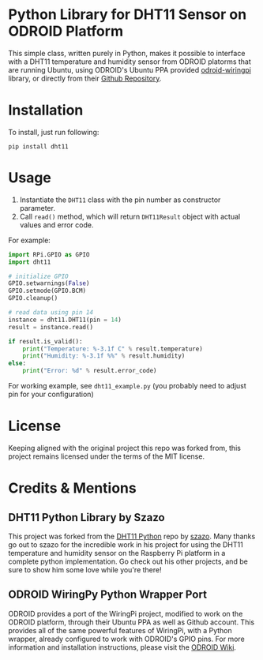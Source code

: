 # Python Library for DHT11 Sensor on ODROID Platform

This simple class, written purely in Python, makes it possible to interface with a DHT11 temperature and humidity sensor from ODROID platorms that are running Ubuntu, using ODROID's Ubuntu PPA provided [odroid-wiringpi](https://wiki.odroid.com/odroid-xu4/application_note/gpio/wiringpi) library, or directly from their [Github Repository](https://github.com/hardkernel/wiringPi).


# Installation

To install, just run following:

```
pip install dht11
```


# Usage

1. Instantiate the `DHT11` class with the pin number as constructor parameter.
2. Call `read()` method, which will return `DHT11Result` object with actual values and error code.

For example:

```python
import RPi.GPIO as GPIO
import dht11

# initialize GPIO
GPIO.setwarnings(False)
GPIO.setmode(GPIO.BCM)
GPIO.cleanup()

# read data using pin 14
instance = dht11.DHT11(pin = 14)
result = instance.read()

if result.is_valid():
    print("Temperature: %-3.1f C" % result.temperature)
    print("Humidity: %-3.1f %%" % result.humidity)
else:
    print("Error: %d" % result.error_code)
```

For working example, see `dht11_example.py` (you probably need to adjust pin for your configuration)


# License

Keeping aligned with the original project this repo was forked from, this project remains licensed under the terms of the MIT license.


# Credits & Mentions

## DHT11 Python Library by Szazo

This project was forked from the [DHT11 Python](https://github.com/szazo/DHT11_Python) repo by [szazo](https://github.com/szazo). Many thanks go out to szazo for the incredible work in his project for using the DHT11 temperature and humidity sensor on the Raspberry Pi platform in a complete python implementation. Go check out his other projects, and be sure to show him some love while you're there!

## ODROID WiringPy Python Wrapper Port

ODROID provides a port of the WiringPi project, modified to work on the ODROID platform, through their Ubuntu PPA as well as Github account. This provides all of the same powerful features of WiringPi, with a Python wrapper, already configured to work with ODROID's GPIO pins. For more information and installation instructions, please visit the [ODROID Wiki](https://wiki.odroid.com/odroid-xu4/application_note/gpio/wiringpi).
